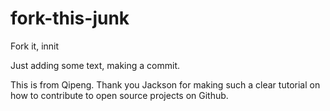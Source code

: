 # fork-this-junk
Fork it, innit

Just adding some text, making a commit.

This is from Qipeng. Thank you Jackson for making such a clear tutorial on how to contribute to open source projects on Github.